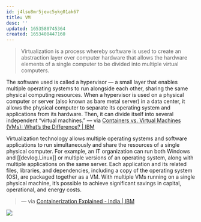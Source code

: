 ```yaml
---
id: j4lsu8mr5jevc5ykg01ak67
title: VM
desc: ''
updated: 1653580745364
created: 1653408447160
---
```


> Virtualization is a process whereby software is used to create an abstraction layer over computer hardware that allows the hardware elements of a single computer to be divided into multiple virtual computers.

The software used is called a hypervisor — a small layer that enables multiple operating systems to run alongside each other, sharing the same physical computing resources. When a hypervisor is used on a physical computer or server (also known as bare metal server) in a data center, it allows the physical computer to separate its operating system and applications from its hardware. Then, it can divide itself into several independent “virtual machines.” — via [Containers vs. Virtual Machines (VMs): What’s the Difference? | IBM](https://www.ibm.com/cloud/blog/containers-vs-vms)

 Virtualization technology allows multiple operating systems and software applications to run simultaneously and share the resources of a single physical computer. For example, an IT organization can run both Windows and [[devlog.Linux]] or multiple versions of an operating system, along with multiple applications on the same server. Each application and its related files, libraries, and dependencies, including a copy of the operating system (OS), are packaged together as a VM. With multiple VMs running on a single physical machine, it’s possible to achieve significant savings in capital, operational, and energy costs. 
 
 > — via [Containerization Explained - India | IBM](https://www.ibm.com/in-en/cloud/learn/containerization)

![](https://res.cloudinary.com/zubayr/image/upload/v1653580798/wiki/kkvysw7xezyifmdyk9fj.png)
